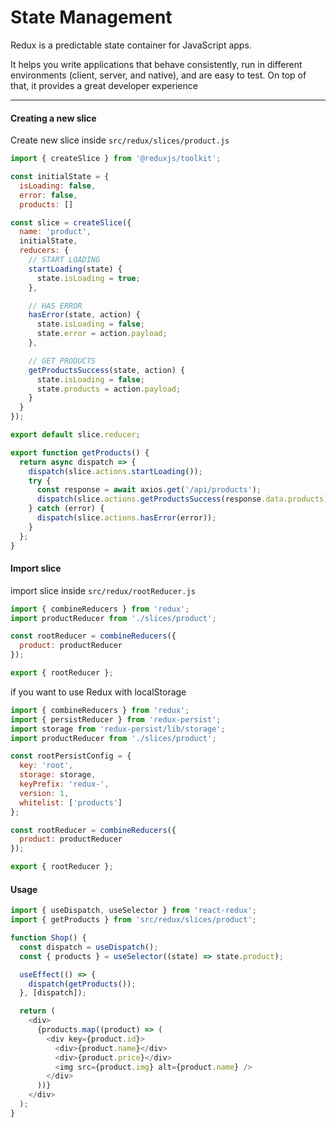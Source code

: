 # State Management

Redux is a predictable state container for JavaScript apps.

It helps you write applications that behave consistently, run in different environments (client, server, and native), and are easy to test. On top of that, it provides a great developer experience

---

#### Creating a new slice

Create new slice inside `src/redux/slices/product.js`

```js
import { createSlice } from '@reduxjs/toolkit';

const initialState = {
  isLoading: false,
  error: false,
  products: []

const slice = createSlice({
  name: 'product',
  initialState,
  reducers: {
    // START LOADING
    startLoading(state) {
      state.isLoading = true;
    },

    // HAS ERROR
    hasError(state, action) {
      state.isLoading = false;
      state.error = action.payload;
    },

    // GET PRODUCTS
    getProductsSuccess(state, action) {
      state.isLoading = false;
      state.products = action.payload;
    }
  }
});

export default slice.reducer;

export function getProducts() {
  return async dispatch => {
    dispatch(slice.actions.startLoading());
    try {
      const response = await axios.get('/api/products');
      dispatch(slice.actions.getProductsSuccess(response.data.products));
    } catch (error) {
      dispatch(slice.actions.hasError(error));
    }
  };
}

```

#### Import slice

import slice inside `src/redux/rootReducer.js`

```js
import { combineReducers } from 'redux';
import productReducer from './slices/product';

const rootReducer = combineReducers({
  product: productReducer
});

export { rootReducer };
```

if you want to use Redux with localStorage

```js
import { combineReducers } from 'redux';
import { persistReducer } from 'redux-persist';
import storage from 'redux-persist/lib/storage';
import productReducer from './slices/product';

const rootPersistConfig = {
  key: 'root',
  storage: storage,
  keyPrefix: 'redux-',
  version: 1,
  whitelist: ['products']
};

const rootReducer = combineReducers({
  product: productReducer
});

export { rootReducer };
```

#### Usage

```js
import { useDispatch, useSelector } from 'react-redux';
import { getProducts } from 'src/redux/slices/product';

function Shop() {
  const dispatch = useDispatch();
  const { products } = useSelector((state) => state.product);

  useEffect(() => {
    dispatch(getProducts());
  }, [dispatch]);

  return (
    <div>
      {products.map((product) => (
        <div key={product.id}>
          <div>{product.name}</div>
          <div>{product.price}</div>
          <img src={product.img} alt={product.name} />
        </div>
      ))}
    </div>
  );
}
```
